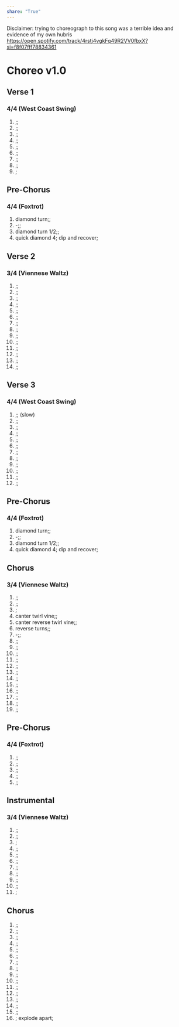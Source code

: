 ```yaml
---  
share: "True"  
---  
```

  
Disclaimer: trying to choreograph to this song was a terrible idea and evidence of my own hubris  
https://open.spotify.com/track/4rstj4vgkFq49R2VV0fbxX?si=f8f07fff78834361  
# Choreo v1.0  
## Verse 1  
### 4/4 (West Coast Swing)  
1. ;;  
2. ;;  
3. ;;  
4. ;;  
5. ;;  
6. ;;  
7. ;;  
8. ;;  
9. ;  
## Pre-Chorus  
### 4/4 (Foxtrot)  
1. diamond turn;;  
2. -;;  
3. diamond turn 1/2;;  
4. quick diamond 4; dip and recover;  
## Verse 2  
### 3/4 (Viennese Waltz)  
1. ;;  
2. ;;  
3. ;;  
4. ;;  
5. ;;  
6. ;;  
7. ;;  
8. ;;  
9. ;;  
10. ;;  
11. ;;  
12. ;;  
13. ;;  
14. ;;  
## Verse 3  
### 4/4 (West Coast Swing)  
1. ;; (slow)  
1. ;;  
2. ;;  
3. ;;  
4. ;;  
5. ;;  
6. ;;  
7. ;;  
8. ;;  
9. ;;  
10. ;;  
11. ;;  
## Pre-Chorus  
### 4/4 (Foxtrot)  
1. diamond turn;;  
2. -;;  
3. diamond turn 1/2;;  
4. quick diamond 4; dip and recover;  
## Chorus  
### 3/4 (Viennese Waltz)  
1. ;;  
2. ;;  
3. ;  
1. canter twirl vine;;  
2. canter reverse twirl vine;;  
3. reverse turns;;  
4. -;;  
5. ;;  
6. ;;  
7. ;;  
8. ;;  
9. ;;  
10. ;;  
11. ;;  
12. ;;  
13. ;;  
14. ;;  
15. ;;  
16. ;;  
## Pre-Chorus  
### 4/4 (Foxtrot)  
1. ;;  
2. ;;  
3. ;;  
4. ;;  
5. ;;  
## Instrumental  
### 3/4 (Viennese Waltz)  
1. ;;  
2. ;;  
3. ;  
1. ;;  
2. ;;  
3. ;;  
4. ;;  
5. ;;  
6. ;;  
7. ;;  
8. ;  
## Chorus  
1. ;;  
2. ;;  
3. ;;  
4. ;;  
5. ;;  
6. ;;  
7. ;;  
8. ;;  
9. ;;  
10. ;;  
11. ;;  
12. ;;  
13. ;;  
14. ;;  
15. ;;  
16. ; explode apart;